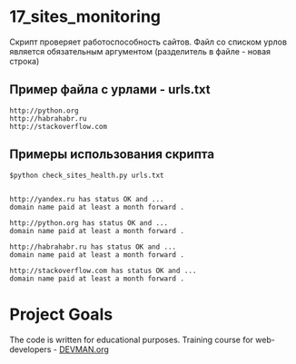 # 17_sites_monitoring

Скрипт проверяет работоспособность сайтов. Файл со списком урлов является обязательным аргументом (разделитель в файле - новая строка)

## Пример файла с урлами - urls.txt
    http://python.org  
    http://habrahabr.ru
    http://stackoverflow.com

## Примеры использования скрипта
    $python check_sites_health.py urls.txt
    
    
    http://yandex.ru has status OK and ... 
    domain name paid at least a month forward . 
     
    http://python.org has status OK and ... 
    domain name paid at least a month forward . 
     
    http://habrahabr.ru has status OK and ... 
    domain name paid at least a month forward . 
     
    http://stackoverflow.com has status OK and ... 
    domain name paid at least a month forward . 
 
# Project Goals

The code is written for educational purposes. Training course for web-developers - [DEVMAN.org](https://devman.org)
